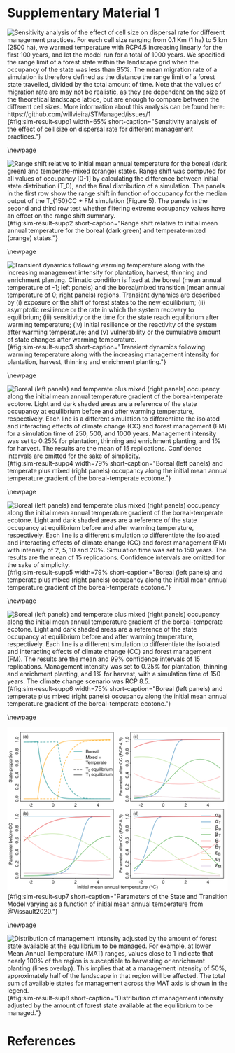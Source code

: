 # Supplementary Material 1

![Sensitivity analysis of the effect of cell size on dispersal rate for different management practices. For each cell size ranging from 0.1 Km (1 ha) to 5 km (2500 ha), we warmed temperature with RCP4.5 increasing linearly for the first 100 years, and let the model run for a total of 1000 years. We specified the range limit of a forest state within the landscape grid when the occupancy of the state was less than 85%. The mean migration rate of a simulation is therefore defined as the distance the range limit of a forest state travelled, divided by the total amount of time. Note that the values of migration rate are may not be realistic, as they are dependent on the size of the theoretical landscape lattice, but are enough to compare between the different cell sizes. More information about this analysis can be found here: <https://github.com/willvieira/STManaged/issues/1>](https://user-images.githubusercontent.com/20832638/58586171-78e3ab80-8228-11e9-9fa5-ec8354eae439.png){#fig:sim-result-supp1 width=65% short-caption="Sensitivity analysis of the effect of cell size on dispersal rate for different management practices."}

\newpage

![Range shift relative to initial mean annual temperature for the boreal (dark green) and temperate-mixed (orange) states. Range shift was computed for all values of occupancy [0-1] by calculating the difference between initial state distribution ($T_0$), and the final distribution of a simulation. The panels in the first row show the range shift in function of occupancy for the median output of the $T_{150}CC + FM$ simulation (Figure 5). The panels in the second and third row test whether filtering extreme occupancy values have an effect on the range shift summary.](manuscript/img/sim-result_supp5.png){#fig:sim-result-supp2 short-caption="Range shift relative to initial mean annual temperature for the boreal (dark green) and temperate-mixed (orange) states."}

\newpage

![Transient dynamics following warming temperature along with the increasing management intensity for plantation, harvest, thinning and enrichment planting. Climatic condition is fixed at the boreal (mean annual temperature of -1; left panels) and the boreal/mixed transition (mean annual temperature of 0; right panels) regions. Transient dynamics are described by (i) exposure or the shift of forest states to the new equilibrium; (ii) asymptotic resilience or the rate in which the system recovery to equilibrium; (iii) sensitivity or the time for the state reach equilibrium after warming temperature; (iv) initial resilience or the reactivity of the system after warming temperature; and (v) vulnerability or the cumulative amount of state changes after warming temperature.](manuscript/img/num-result_supp1.png){#fig:sim-result-supp3 short-caption="Transient dynamics following warming temperature along with the increasing management intensity for plantation, harvest, thinning and enrichment planting."}

\newpage

![Boreal (left panels) and temperate plus mixed (right panels) occupancy along the initial mean annual temperature gradient of the boreal-temperate ecotone. Light and dark shaded areas are a reference of the state occupancy at equilibrium before and after warming temperature, respectively. Each line is a different simulation to differentiate the isolated and interacting effects of climate change (CC) and forest management (FM) for a simulation time of 250, 500, and 1000 years. Management intensity was set to 0.25% for plantation, thinning and enrichment planting, and 1% for harvest. The results are the mean of 15 replications. Confidence intervals are omitted for the sake of simplicity.](manuscript/img/sim-result_supp2.png){#fig:sim-result-supp4 width=79% short-caption="Boreal (left panels) and temperate plus mixed (right panels) occupancy along the initial mean annual temperature gradient of the boreal-temperate ecotone."}

\newpage

![Boreal (left panels) and temperate plus mixed (right panels) occupancy along the initial mean annual temperature gradient of the boreal-temperate ecotone. Light and dark shaded areas are a reference of the state occupancy at equilibrium before and after warming temperature, respectively. Each line is a different simulation to differentiate the isolated and interacting effects of climate change (CC) and forest management (FM) with intensity of 2, 5, 10 and 20%. Simulation time was set to 150 years. The results are the mean of 15 replications. Confidence intervals are omitted for the sake of simplicity.](manuscript/img/sim-result_supp3.png){#fig:sim-result-supp5 width=79% short-caption="Boreal (left panels) and temperate plus mixed (right panels) occupancy along the initial mean annual temperature gradient of the boreal-temperate ecotone."}

\newpage

![Boreal (left panels) and temperate plus mixed (right panels) occupancy along the initial mean annual temperature gradient of the boreal-temperate ecotone. Light and dark shaded areas are a reference of the state occupancy at equilibrium before and after warming temperature, respectively. Each line is a different simulation to differentiate the isolated and interacting effects of climate change (CC) and forest management (FM). The results are the mean and 99% confidence intervals of 15 replications. Management intensity was set to 0.25% for plantation, thinning and enrichment planting, and 1% for harvest, with a simulation time of 150 years. The climate change scenario was RCP 8.5.](manuscript/img/sim-result_RCP8.5.png){#fig:sim-result-supp6 width=75% short-caption="Boreal (left panels) and temperate plus mixed (right panels) occupancy along the initial mean annual temperature gradient of the boreal-temperate ecotone."}

\newpage

![Parameters of the State and Transition Model varying as a function of initial mean annual temperature from @Vissault2020. Annual mean precipitation is fixed to 998.7 mm. Parameters for (b) before and after warming temperature following (c) RCP4.5 and (d) RCP8.5 climate change scenarios over the same latitudinal position. Note that the $\varepsilon_B$ and $\varepsilon_T$ lines are hidden behind $\varepsilon_M$.](manuscript/img/num-result_supp2.png){#fig:sim-result-sup7 short-caption="Parameters of the State and Transition Model varying as a function of initial mean annual temperature from @Vissault2020."}

\newpage

![Distribution of management intensity adjusted by the amount of forest state available at the equilibrium to be managed. For example, at lower Mean Annual Temperature (MAT) ranges, values close to 1 indicate that nearly 100% of the region is susceptible to harvesting or enrichment planting (lines overlap). This implies that at a management intensity of 50%, approximately half of the landscape in that region will be affected. The total sum of available states for management across the MAT axis is shown in the legend.](manuscript/img/num-result_supp5.png){#fig:sim-result-sup8 short-caption="Distribution of management intensity adjusted by the amount of forest state available at the equilibrium to be managed."}

# References
